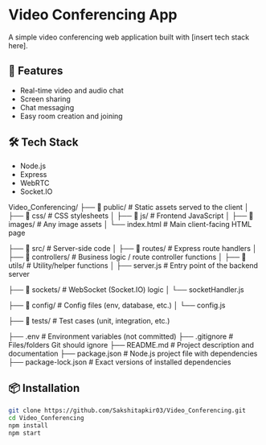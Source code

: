 # Video Conferencing App

A simple video conferencing web application built with [insert tech stack here].

## 🚀 Features
- Real-time video and audio chat
- Screen sharing
- Chat messaging
- Easy room creation and joining

## 🛠️ Tech Stack
- Node.js
- Express
- WebRTC
- Socket.IO

Video_Conferencing/
├── 📁 public/                # Static assets served to the client
│   ├── 📁 css/               # CSS stylesheets
│   ├── 📁 js/                # Frontend JavaScript
│   ├── 📁 images/            # Any image assets
│   └── index.html           # Main client-facing HTML page

├── 📁 src/                   # Server-side code
│   ├── 📁 routes/            # Express route handlers
│   ├── 📁 controllers/       # Business logic / route controller functions
│   ├── 📁 utils/             # Utility/helper functions
│   ├── server.js            # Entry point of the backend server

├── 📁 sockets/               # WebSocket (Socket.IO) logic
│   └── socketHandler.js

├── 📁 config/                # Config files (env, database, etc.)
│   └── config.js

├── 📁 tests/                 # Test cases (unit, integration, etc.)

├── .env                     # Environment variables (not committed)
├── .gitignore               # Files/folders Git should ignore
├── README.md                # Project description and documentation
├── package.json             # Node.js project file with dependencies
├── package-lock.json        # Exact versions of installed dependencies

## 📦 Installation

```bash
git clone https://github.com/Sakshitapkir03/Video_Conferencing.git
cd Video_Conferencing
npm install
npm start